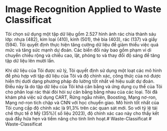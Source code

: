 # Image Recognition Applied to Waste Classificat
 Tôi chọn sử dụng một tập dữ liệu gồm 2.527 hình ảnh rác chia thành sáu lớp: nhựa (482), kim loại (410), kính (501), thẻ bìa (403), rác (137) và giấy (594). Tôi quyết định thực hiện tăng cường dữ liệu để giảm thiểu việc quá mức và tăng sức mạnh dự đoán. Các biến đổi này bao gồm phạm vi di chuyển chiều rộng và chiều cao, lật, phóng to và thay đổi độ sáng để tăng tập dữ liệu lên mười lần. 
 
 Khi dữ liệu của Tôi được xử lý, Tôi quyết định sử dụng một loạt các mô hình để phù hợp với tập dữ liệu của Tôi và độ chính xác, công thức của nó được hiển thị dưới dạng phương pháp đo lường tốt nhất về hiệu suất dự đoán. Điều này là do tập dữ liệu của Tôi khá cân bằng và ứng dụng cụ thể của Tôi cho phân loại rác thải đòi hỏi sự cân bằng bằng nhau của các loại. Tôi đã khám phá việc sử dụng CART, Rừng ngẫu nhiên, Boosting, Mạng nơ-ron, Mạng nơ-ron tích chập và CNN với học chuyển giao. Mô hình tốt nhất của Tôi cung cấp độ chính xác là 91,3% trên các quan sát mới. So với tỷ lệ tái chế thực tế ở Mỹ (35%)( số liệu 2023), độ chính xác cao này cho thấy kết quả đầy hứa hẹn và tiềm năng cho tính linh hoạt.#   W a s t e - C l a s s i f i c a t  
 #   W a s t e - C l a s s i f i c a t  
 